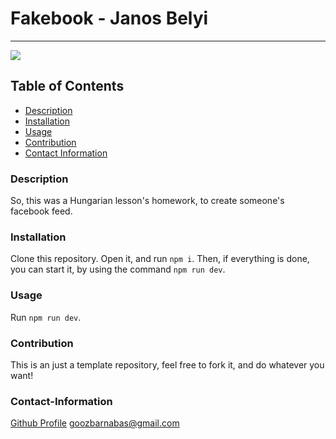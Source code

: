 # Fakebook - Janos Belyi
----

<a href="https://img.shields.io/badge/License-MIT-brightgreen"><img src="https://img.shields.io/badge/License-MIT-brightgreen"></a>

## Table of Contents
- [Description](#description)
- [Installation](#installation)
- [Usage](#usage)
- [Contribution](#contribution)
- [Contact Information](#contact-information)

### Description
So, this was a Hungarian lesson's homework, to create someone's facebook feed.

### Installation
Clone this repository. Open it, and run `npm i`. Then, if everything is done, you can start it, by using the command `npm run dev`.

### Usage
Run `npm run dev`.

### Contribution
This is an just a template repository, feel free to fork it, and do whatever you want!

### Contact-Information
[Github Profile](https://github.com/barnabasgoz)
goozbarnabas@gmail.com
